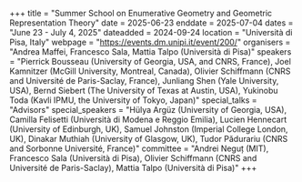 +++
title = "Summer School on Enumerative Geometry and Geometric Representation Theory"
date = 2025-06-23
enddate = 2025-07-04
dates = "June 23 - July 4, 2025"
dateadded = 2024-09-24
location = "Università di Pisa, Italy"
webpage = "https://events.dm.unipi.it/event/200/"
organisers = "Andrea Maffei, Francesco Sala, Mattia Talpo (Università di Pisa)"
speakers = "Pierrick Bousseau (University of Georgia, USA, and CNRS, France), Joel Kamnitzer (McGill University, Montreal, Canada), Olivier Schiffmann (CNRS and Université de Paris-Saclay, France), Junliang Shen (Yale University, USA), Bernd Siebert (The University of Texas at Austin, USA), Yukinobu Toda (Kavli IPMU, the University of Tokyo, Japan)"
special_talks = "Advisors"
special_speakers = "Hülya Argüz (University of Georgia, USA), Camilla Felisetti (Università di Modena e Reggio Emilia), Lucien Hennecart (University of Edinburgh, UK), Samuel Johnston (Imperial College London, UK), Dinakar Muthiah (University of Glasgow, UK), Tudor Pădurariu (CNRS and Sorbonne Université, France)"
committee = "Andrei Neguț (MIT), Francesco Sala (Università di Pisa), Olivier Schiffmann (CNRS and Université de Paris-Saclay), Mattia Talpo (Università di Pisa)"
+++
